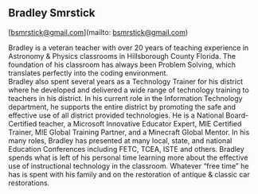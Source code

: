 ## Bradley Smrstick

[bsmrstick@gmail.com](mailto: bsmrstick@gmail.com)

Bradley is a veteran teacher with over 20 years of teaching experience in Astronomy & Physics classrooms in Hillsborough County Florida.  The foundation of his classroom has always been Problem Solving, which translates perfectly into the coding environment.  
Bradley also spent several years as a Technology Trainer for his district where he developed and delivered a wide range of technology training to teachers in his district. In his current role in the Information Technology department, he supports the entire district by promoting the safe and effective use of all district provided technologies.  He is a National Board-Certified teacher, a Microsoft Innovative Educator Expert, MIE Certified Trainer, MIE Global Training Partner, and a Minecraft Global Mentor. In his many roles, Bradley has presented at many local, state, and national Education Conferences including FETC, TCEA, ISTE and others.  Bradley spends what is left of his personal time learning more about the effective use of instructional technology in the classroom.  Whatever “free time” he has is spent with his family and on the restoration of antique & classic car restorations.